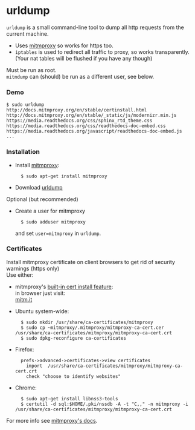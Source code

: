 urldump
=======

`urldump` is a small command-line tool to dump all http requests from the current machine.

- Uses [mitmproxy](http://mitmproxy.org/) so works for https too.
- `iptables` is used to redirect all traffic to proxy, so works transparently.  
  (Your nat tables will be flushed if you have any though)

Must be run as root.  
`mitmdump` can (should) be run as a different user, see below.

### Demo

    $ sudo urldump   
    http://docs.mitmproxy.org/en/stable/certinstall.html
    http://docs.mitmproxy.org/en/stable/_static/js/modernizr.min.js
    https://media.readthedocs.org/css/sphinx_rtd_theme.css
    https://media.readthedocs.org/css/readthedocs-doc-embed.css
    https://media.readthedocs.org/javascript/readthedocs-doc-embed.js
    ...


### Installation

- Install [mitmproxy](http://mitmproxy.org/):

        $ sudo apt-get install mitmproxy

- Download [urldump](https://raw.githubusercontent.com/lemonsqueeze/urldump/master/urldump)

Optional (but recommended)

- Create a user for mitmproxy

        $ sudo adduser mitmproxy

  and set `user=mitmproxy` in `urldump`.


### Certificates

Install mitmproxy certificate on client browsers to get rid of security warnings (https only)  
Use either:

- mitmproxy's [built-in cert install feature](http://docs.mitmproxy.org/en/stable/certinstall.html):  
  in browser just visit:  
    [mitm.it](http://mitm.it)

- Ubuntu system-wide:

        $ sudo mkdir /usr/share/ca-certificates/mitmproxy
        $ sudo cp ~mitmproxy/.mitmproxy/mitmproxy-ca-cert.cer /usr/share/ca-certificates/mitmproxy/mitmproxy-ca-cert.crt
        $ sudo dpkg-reconfigure ca-certificates

- Firefox:

        prefs->advanced->certificates->view certificates
          import  /usr/share/ca-certificates/mitmproxy/mitmproxy-ca-cert.crt
          check "choose to identify websites"

- Chrome:

        $ sudo apt-get install libnss3-tools
        $ certutil -d sql:$HOME/.pki/nssdb -A -t "C,," -n mitmproxy -i /usr/share/ca-certificates/mitmproxy/mitmproxy-ca-cert.crt

For more info see [mitmproxy's docs](http://docs.mitmproxy.org/en/stable/certinstall.html).

